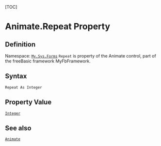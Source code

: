 [TOC]
# Animate.Repeat Property

## Definition
Namespace: [`My.Sys.Forms`](My.Sys.Forms.md)
`Repeat` is property of the Animate control, part of the freeBasic framework MyFbFramework.
## Syntax
```freeBasic
Repeat As Integer
```
## Property Value
[`Integer`]("https://www.freebasic.net/wiki/KeyPgInteger")
## See also
[`Animate`](Animate.md)
